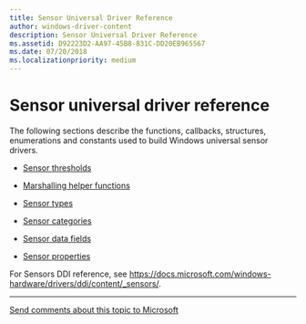 ```yaml
---
title: Sensor Universal Driver Reference
author: windows-driver-content
description: Sensor Universal Driver Reference
ms.assetid: D92223D2-AA97-45B8-831C-DD20EB965567
ms.date: 07/20/2018
ms.localizationpriority: medium
---
```


# Sensor universal driver reference

The following sections describe the functions, callbacks, structures, enumerations and constants used to build Windows universal sensor drivers.

-   [Sensor thresholds](sensor-thresholds-v2.md)

-   [Marshalling helper functions](marshalling-helper-functions.md)

-   [Sensor types](sensor-types.md)

-   [Sensor categories](sensor-categories.md)

-   [Sensor data fields](sensor-data-fields.md)

-   [Sensor properties](sensor-properties2.md)
 

For Sensors DDI reference, see https://docs.microsoft.com/windows-hardware/drivers/ddi/content/_sensors/.

--------------------
[Send comments about this topic to Microsoft](mailto:wsddocfb@microsoft.com?subject=Documentation%20feedback%20%5Bsensors/sensors%5D:%20Sensor%20Driver%20Overview%20%20RELEASE:%20%281/12/2017%29&body=%0A%0APRIVACY%20STATEMENT%0A%0AWe%20use%20your%20feedback%20to%20improve%20the%20documentation.%20We%20don't%20use%20your%20email%20address%20for%20any%20other%20purpose,%20and%20we'll%20remove%20your%20email%20address%20from%20our%20system%20after%20the%20issue%20that%20you're%20reporting%20is%20fixed.%20While%20we're%20working%20to%20fix%20this%20issue,%20we%20might%20send%20you%20an%20email%20message%20to%20ask%20for%20more%20info.%20Later,%20we%20might%20also%20send%20you%20an%20email%20message%20to%20let%20you%20know%20that%20we've%20addressed%20your%20feedback.%0A%0AFor%20more%20info%20about%20Microsoft's%20privacy%20policy,%20see%20http://privacy.microsoft.com/default.aspx. "Send comments about this topic to Microsoft")


